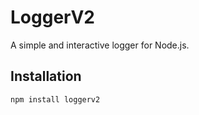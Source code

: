 # LoggerV2

A simple and interactive logger for Node.js.

## Installation
```bash
npm install loggerv2
